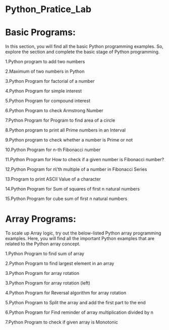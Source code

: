 # Python_Pratice_Lab
# Basic Programs:
In this section, you will find all the basic Python programming examples. So, explore the section and complete the basic stage of Python programming.

1.Python program to add two numbers

2.Maximum of two numbers in Python

3.Python Program for factorial of a number

4.Python Program for simple interest

5.Python Program for compound interest

6.Python Program to check Armstrong Number

7.Python Program for Program to find area of a circle

8.Python program to print all Prime numbers in an Interval

9.Python program to check whether a number is Prime or not

10.Python Program for n-th Fibonacci number

11.Python Program for How to check if a given number is Fibonacci number?

12.Python Program for n\’th multiple of a number in Fibonacci Series

13.Program to print ASCII Value of a character

14.Python Program for Sum of squares of first n natural numbers

15.Python Program for cube sum of first n natural numbers


# Array Programs:
To scale up Array logic, try out the below-listed Python array programming examples. Here, you will find all the important Python examples that are related to the Python array concept.

1.Python Program to find sum of array

2.Python Program to find largest element in an array

3.Python Program for array rotation

3.Python Program for array rotation (left)

4.Python Program for Reversal algorithm for array rotation

5.Python Program to Split the array and add the first part to the end

6.Python Program for Find reminder of array multiplication divided by n

7.Python Program to check if given array is Monotonic

